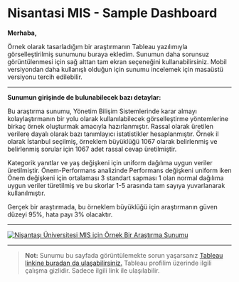 # Nisantasi MIS - Sample Dashboard


**Merhaba,**

Örnek olarak tasarladığım bir araştırmanın Tableau yazılımıyla görselleştirilmiş sunumunu buraya ekledim. Sunumun daha sorunsuz görüntülenmesi için sağ alttan tam ekran seçeneğini kullanabilirsiniz. Mobil versiyondan daha kullanışlı olduğun için sunumu incelemek için masaüstü versiyonu tercih edilebilir.

------------------------------------------------------------------------

**Sunumun girişinde de bulunabilecek bazı detaylar:**

Bu araştırma sunumu, Yönetim Bilişim Sistemlerinde karar almayı kolaylaştırmanın bir yolu olarak kullanılabilecek görselleştirme yöntemlerine birkaç örnek oluşturmak amacıyla hazırlanmıştır. Rassal olarak üretilen verilere dayalı olarak bazı tanımlayıcı istatistikler hesaplanmıştır. Örnek il olarak İstanbul seçilmiş, örneklem büyüklüğü 1067 olarak belirlenmiş ve belirlenmiş sorular için 1067 adet rassal cevap üretilmiştir.

Kategorik yanıtlar ve yaş değişkeni için uniform dağılıma uygun veriler üretilmiştir. Önem-Performans analizinde Performans değişkeni uniform iken Önem değişkeni için ortalaması 3 standart sapması 1 olan normal dağılıma uygun veriler türetilmiş ve bu skorlar 1-5 arasında tam sayıya yuvarlanarak kullanılmıştır.

Gerçek bir araştırmada, bu örneklem büyüklüğü için araştırmanın güven düzeyi 95%, hata payı 3% olacaktır.

------------------------------------------------------------------------

<div class='tableauPlaceholder' id='viz1663814111916' style='position: relative'><noscript><a href='#'><img alt='Nişantaşı Üniversitesi MIS için Örnek Bir Araştırma Sunumu ' src='https:&#47;&#47;public.tableau.com&#47;static&#47;images&#47;Ni&#47;NisantasiMIS-SampleDashboard&#47;NiantaniversitesiMISiinrnekBirAratrmaSunumu&#47;1_rss.png' style='border: none' /></a></noscript><object class='tableauViz'  style='display:none;'><param name='host_url' value='https%3A%2F%2Fpublic.tableau.com%2F' /> <param name='embed_code_version' value='3' /> <param name='site_root' value='' /><param name='name' value='NisantasiMIS-SampleDashboard&#47;NiantaniversitesiMISiinrnekBirAratrmaSunumu' /><param name='tabs' value='no' /><param name='toolbar' value='yes' /><param name='static_image' value='https:&#47;&#47;public.tableau.com&#47;static&#47;images&#47;Ni&#47;NisantasiMIS-SampleDashboard&#47;NiantaniversitesiMISiinrnekBirAratrmaSunumu&#47;1.png' /> <param name='animate_transition' value='yes' /><param name='display_static_image' value='yes' /><param name='display_spinner' value='yes' /><param name='display_overlay' value='yes' /><param name='display_count' value='yes' /><param name='language' value='en-US' /></object></div>

<script type='text/javascript'>                    var divElement = document.getElementById('viz1663814111916');                    var vizElement = divElement.getElementsByTagName('object')[0];                    vizElement.style.width='100%';vizElement.style.height=(divElement.offsetWidth*1)+'px';                    var scriptElement = document.createElement('script');                    scriptElement.src = 'https://public.tableau.com/javascripts/api/viz_v1.js';                    vizElement.parentNode.insertBefore(scriptElement, vizElement);                </script>

------------------------------------------------------------------------

> **Not:** Sunumu bu sayfada görüntülemekte sorun yaşarsanız [Tableau linkine buradan da ulaşabilirsiniz.](https://public.tableau.com/views/NisantasiMIS-SampleDashboard/NiantaniversitesiMISiinrnekBirAratrmaSunumu?:language=en-US&:display_count=n&:origin=viz_share_link) Tableau profilim üzerinde ilgili çalışma gizlidir. Sadece ilgili link ile ulaşılabilir.

<!--more-->


